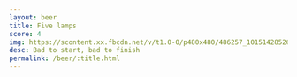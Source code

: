 ```yaml
---
layout: beer
title: Five lamps
score: 4
img: https://scontent.xx.fbcdn.net/v/t1.0-0/p480x480/486257_10151428526493745_65566473_n.jpg?oh=751994c260b46c7d3c22db5ebc0db0fb&oe=590D84FD
desc: Bad to start, bad to finish
permalink: /beer/:title.html
---
```

